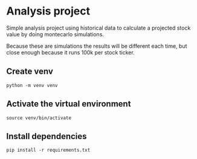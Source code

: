 # Analysis project

Simple analysis project using historical data to calculate a projected stock value by doing montecarlo simulations.

Because these are simulations the results will be different each time, but close enough because it runs 100k per stock ticker.

## Create venv

`python -m venv venv`

## Activate the virtual environment

`source venv/bin/activate`

## Install dependencies

`pip install -r requirements.txt`
